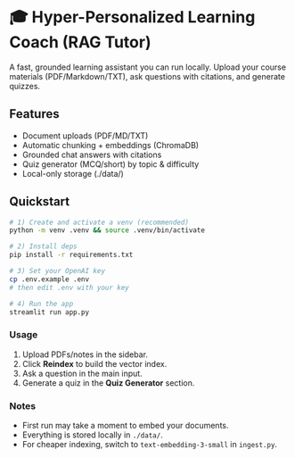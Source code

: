 # 🎓 Hyper-Personalized Learning Coach (RAG Tutor)

A fast, grounded learning assistant you can run locally. Upload your course materials
(PDF/Markdown/TXT), ask questions with citations, and generate quizzes.

## Features
- Document uploads (PDF/MD/TXT)
- Automatic chunking + embeddings (ChromaDB)
- Grounded chat answers with citations
- Quiz generator (MCQ/short) by topic & difficulty
- Local-only storage (./data/)

## Quickstart
```bash
# 1) Create and activate a venv (recommended)
python -m venv .venv && source .venv/bin/activate

# 2) Install deps
pip install -r requirements.txt

# 3) Set your OpenAI key
cp .env.example .env
# then edit .env with your key

# 4) Run the app
streamlit run app.py
```

### Usage
1. Upload PDFs/notes in the sidebar.
2. Click **Reindex** to build the vector index.
3. Ask a question in the main input.
4. Generate a quiz in the **Quiz Generator** section.

### Notes
- First run may take a moment to embed your documents.
- Everything is stored locally in `./data/`.
- For cheaper indexing, switch to `text-embedding-3-small` in `ingest.py`.
